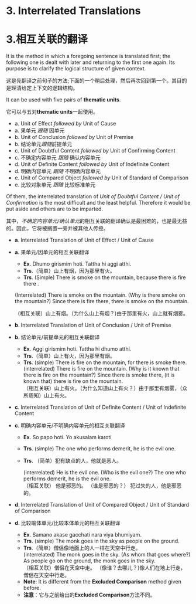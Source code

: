 # 3. Interrelated Translations  
# 3.相互关联的翻译
 It is the method in which a foregoing sentence is translated first; the following 
one is dealt with later and returning to the first one again. Its purpose is to clarify the 
logical structure of given context. 

这是先翻译之前句子的方法;下面的一个稍后处理，然后再次回到第一个。其目的是理清给定上下文的逻辑结构。

 It can be used with five pairs of **thematic units**.  

 它可以与五对**thematic units**一起使用。

- a. Unit of Effect *followed by* Unit of Cause 
- a. 果单元 *跟随* 因单元 
- b. Unit of Conclusion *followed by* Unit of Premise    
- b. 结论单元*跟随*前提单元
- c. Unit of Doubtful Content *followed by* Unit of Confirming Content  
- c. 不确定内容单元 *跟随* 确认内容单元
- d. Unit of Definite Content *followed by* Unit of Indefinite Content  
- d. 明确内容单元 *跟随* 不明确内容单元
- e. Unit of Compared Object *followed by* Unit of Standard of Comparison 
- e. 比较对象单元 *跟随* 比较标准单元 
  
 Of  them,  the  interrelated  translation  of  *Unit  of  Doubtful  Content  /  Unit  of 
Confirmation* is the most difficult and the least helpful. Therefore it would be put aside 
and others are to be imparted.    

其中，*不确定内容单元/确认单元*的相互关联的翻译确认是最困难的，也是最无益的。因此，它将被搁置一旁并被其他人传授。
- **a**. Interrelated Translation of Unit of Effect / Unit of Cause  
- **a**. 果单元/因单元的相互关联翻译
  - **Ex**. Dhumo girismim hoti. Tattha hi aggi atthi. 
  - **Trs**.（简单）山上有烟，因为那里有火。
  - **Trs**. (Simple) There is smoke on the mountain, because there is fire there . 
  
   (Interrelated) There is smoke on the mountain. (Why is there smoke on             the mountain?) Since there is fire there, there is smoke on the mountain.     

   （相互关联）山上有烟。（为什么山上有烟？)由于那里有火，山上就有烟雾。 
- **b**. Interrelated Translation of Unit of Conclusion / Unit of Premise 
- **b**. 结论单元/前提单元的相互关联翻译  
  - **Ex**. Aggi girismim hoti. Tattha hi dhumo atthi.
  - **Trs**.（简单）山上有火，因为那里有烟。 
  - **Trs**. (simple) There is fire on the mountain, for there is smoke there.         
 (interrelated) There is fire on the mountain. (Why is it known that there is  fire on the mountain?) Since there is smoke there, (it is known that) there is  fire on the mountain.     
 （相互关联）山上有火。（为什么知道山上有火？）由于那里有烟雾，（众所周知）山上有火。
- **c**. Interrelated Translation of Unit of Definite Content / Unit of Indefinite Content 
- **c**. 明确内容单元/不明确内容单元的相互关联翻译
  - **Ex**. So papo hoti. Yo akusalam karoti
  - **Trs**.  (simple) The one who performs demerit, he is the evil one. 
  - **Trs**. （简单）犯有缺点的人，他就是恶人。
   
    (interrelated)  He  is  the  evil  one.  (Who  is  the  evil  one?)  The  one  who  performs 
demerit, he is the evil one.     
  （相互关联） 他是邪恶的。 （谁是邪恶的？） 犯过失的人，他是邪恶的。
- **d**. Interrelated Translation of Unit of Compared Object / Unit of Standard of   Comparison  
- **d**. 比较喻体单元/比较本体单元的相互关联翻译
  - **Ex**. Samano akase gacchati nara viya bhumiyam.
  - **Trs**. (simple) The monk goes in the sky as people on the ground.        
  - **Trs**.（简单）僧侣像地面上的人一样在天空中行走。  
  (interrelated) The monk goes in the sky.    (As whom that goes where?) As  people go on the ground, the monk goes in the sky.  
  （相互关联）僧侣在天空中走。 （像谁？去哪儿？)像人们在地上行走，僧侣在天空中行走。
  - **Note**: It is different from the **Excluded Comparison** method given before. 
  - **注意**：它与之前给出的**Excluded Comparison**方法不同。